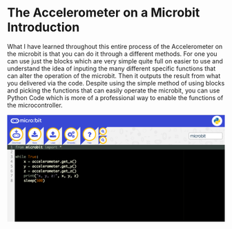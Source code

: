 # The Accelerometer on a Microbit Introduction
What I have learned throughout this entire process of the Accelerometer on the microbit is that you can do it through a different methods. For one you can use just the blocks which are very simple quite full on easier to use and understand the idea of inputing the many different specific functions that can alter the operation of the microbit. Then it outputs the result from what you delivered via the code. Despite using the simple method of using blocks and picking the functions that can easily operate the microbit, you can use Python Code which is more of a professional way to enable the functions of the microcontroller. 
    
 ![image](image1.png)
